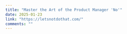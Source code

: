 ```yaml
---
title: "Master the Art of the Product Manager 'No'"
date: 2025-01-23
link: "https://letsnotdothat.com/"
comments: ""
---
```


